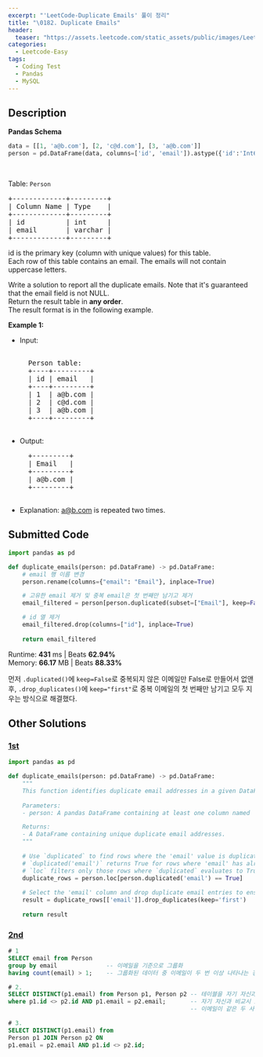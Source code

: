 ```yaml
---
excerpt: "'LeetCode-Duplicate Emails' 풀이 정리"
title: "\0182. Duplicate Emails"
header:
  teaser: "https://assets.leetcode.com/static_assets/public/images/LeetCode_Sharing.png"
categories:
  - Leetcode-Easy
tags:
  - Coding Test
  - Pandas
  - MySQL
---
```


## <i class="fa-solid fa-file-lines"></i> Description

**Pandas Schema**
```python
data = [[1, 'a@b.com'], [2, 'c@d.com'], [3, 'a@b.com']]
person = pd.DataFrame(data, columns=['id', 'email']).astype({'id':'Int64', 'email':'object'})
```
<br>

Table: `Person`
<pre>
+-------------+---------+
| Column Name | Type    |
+-------------+---------+
| id          | int     |
| email       | varchar |
+-------------+---------+
</pre>
id is the primary key (column with unique values) for this table.    
Each row of this table contains an email. The emails will not contain uppercase letters.
<br>

Write a solution to report all the duplicate emails. Note that it's guaranteed that the email field is not NULL.   
Return the result table in **any order**.   
The result format is in the following example.   


**Example 1:**

- Input:   
    <pre> 
    Person table:
    +----+---------+
    | id | email   |
    +----+---------+
    | 1  | a@b.com |
    | 2  | c@d.com |
    | 3  | a@b.com |
    +----+---------+
    </pre>
- Output:  
    <pre>
    +---------+
    | Email   |
    +---------+
    | a@b.com |
    +---------+
    </pre>
- Explanation: a@b.com is repeated two times.

## <i class="fa-solid fa-cloud-arrow-up"></i> Submitted Code

```python
import pandas as pd

def duplicate_emails(person: pd.DataFrame) -> pd.DataFrame:
    # email 행 이름 변경
    person.rename(columns={"email": "Email"}, inplace=True)

    # 고유한 email 제거 및 중복 email은 첫 번째만 남기고 제거
    email_filtered = person[person.duplicated(subset=["Email"], keep=False)].drop_duplicates(subset=["Email"], keep="first")

    # id 열 제거
    email_filtered.drop(columns=["id"], inplace=True)
    
    return email_filtered
```
<i class="fa-solid fa-clock"></i> Runtime: **431** ms \| Beats **62.94%**    
<i class="fa-solid fa-memory"></i> Memory: **66.17** MB \| Beats **88.33%**

먼저 `.duplicated()`에 `keep=False`로 중복되지 않은 이메일만 False로 만들어서 없앤 후, `.drop_duplicates()`에 `keep="first"`로 중복 이메일의 첫 번째만 남기고 모두 지우는 방식으로 해결했다.

## <i class="fa-solid fa-flask"></i> Other Solutions

### <a href="https://leetcode.com/problems/duplicate-emails/solutions/6236441/mssqloraclepythondata-identifying-duplic-8hzi/" target="_blank">1st</a>

```python
import pandas as pd

def duplicate_emails(person: pd.DataFrame) -> pd.DataFrame:
    """
    This function identifies duplicate email addresses in a given DataFrame.
    
    Parameters:
    - person: A pandas DataFrame containing at least one column named 'email'.

    Returns:
    - A DataFrame containing unique duplicate email addresses.
    """
    
    # Use `duplicated` to find rows where the 'email' value is duplicated.
    # `duplicated('email')` returns True for rows where 'email' has already appeared earlier in the DataFrame.
    # `loc` filters only those rows where `duplicated` evaluates to True.
    duplicate_rows = person.loc[person.duplicated('email') == True]
    
    # Select the 'email' column and drop duplicate email entries to ensure unique duplicates are listed.
    result = duplicate_rows[['email']].drop_duplicates(keep='first')
    
    return result
```

### <a href="" target="_blank">2nd</a>

```sql
# 1
SELECT email from Person  
group by email              -- 이메일을 기준으로 그룹화
having count(email) > 1;    -- 그룹화된 데이터 중 이메일이 두 번 이상 나타나는 경우만 선택

# 2.
SELECT DISTINCT(p1.email) from Person p1, Person p2 -- 테이블을 자기 자신과 조인 / DISTINCT로 중복 제거
where p1.id <> p2.id AND p1.email = p2.email;       -- 자기 자신과 비교시 id가 다르게 조건 추가 후
                                                    -- 이메일이 같은 두 사람 찾기

# 3. 
SELECT DISTINCT(p1.email) from 
Person p1 JOIN Person p2 ON
p1.email = p2.email AND p1.id <> p2.id;
```
